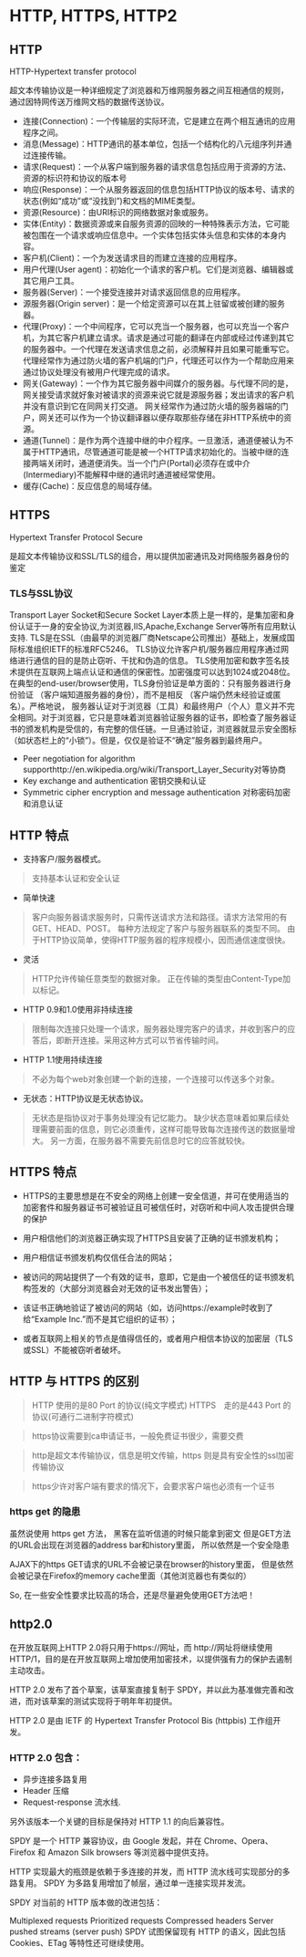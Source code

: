 HTTP, HTTPS, HTTP2
==========

## HTTP
HTTP-Hypertext transfer protocol

超文本传输协议是一种详细规定了浏览器和万维网服务器之间互相通信的规则，
通过因特网传送万维网文档的数据传送协议。

* 连接(Connection)：一个传输层的实际环流，它是建立在两个相互通讯的应用程序之间。 
* 消息(Message)：HTTP通讯的基本单位，包括一个结构化的八元组序列并通过连接传输。
* 请求(Request)：一个从客户端到服务器的请求信息包括应用于资源的方法、资源的标识符和协议的版本号
* 响应(Response)：一个从服务器返回的信息包括HTTP协议的版本号、请求的状态(例如“成功”或“没找到”)和文档的MIME类型。
* 资源(Resource)：由URI标识的网络数据对象或服务。
* 实体(Entity)：数据资源或来自服务资源的回映的一种特殊表示方法，它可能被包围在一个请求或响应信息中。一个实体包括实体头信息和实体的本身内容。
* 客户机(Client)：一个为发送请求目的而建立连接的应用程序。
* 用户代理(User agent)：初始化一个请求的客户机。它们是浏览器、编辑器或其它用户工具。
* 服务器(Server)：一个接受连接并对请求返回信息的应用程序。
* 源服务器(Origin server)：是一个给定资源可以在其上驻留或被创建的服务器。
* 代理(Proxy)：一个中间程序，它可以充当一个服务器，也可以充当一个客户机，为其它客户机建立请求。请求是通过可能的翻译在内部或经过传递到其它的服务器中。一个代理在发送请求信息之前，必须解释并且如果可能重写它。
代理经常作为通过防火墙的客户机端的门户，代理还可以作为一个帮助应用来通过协议处理没有被用户代理完成的请求。
* 网关(Gateway)：一个作为其它服务器中间媒介的服务器。与代理不同的是，网关接受请求就好象对被请求的资源来说它就是源服务器；发出请求的客户机并没有意识到它在同网关打交道。
网关经常作为通过防火墙的服务器端的门户，网关还可以作为一个协议翻译器以便存取那些存储在非HTTP系统中的资源。
* 通道(Tunnel)：是作为两个连接中继的中介程序。一旦激活，通道便被认为不属于HTTP通讯，尽管通道可能是被一个HTTP请求初始化的。当被中继的连接两端关闭时，通道便消失。当一个门户(Portal)必须存在或中介(Intermediary)不能解释中继的通讯时通道被经常使用。
* 缓存(Cache)：反应信息的局域存储。

## HTTPS
Hypertext Transfer Protocol Secure

是超文本传输协议和SSL/TLS的组合，用以提供加密通讯及对网络服务器身份的鉴定

### TLS与SSL协议

Transport Layer Socket和Secure Socket Layer本质上是一样的，是集加密和身份认证于一身的安全协议,为浏览器,IIS,Apache,Exchange Server等所有应用默认支持.
TLS是在SSL（由最早的浏览器厂商Netscape公司推出）基础上，发展成国际标准组织IETF的标准RFC5246。
TLS协议允许客户机/服务器应用程序通过网络进行通信的目的是防止窃听、干扰和伪造的信息。
TLS使用加密和数字签名技术提供在互联网上端点认证和通信的保密性。加密强度可以达到1024或2048位。
在典型的end-user/browser使用，TLS身份验证是单方面的：只有服务器进行身份验证 （客户端知道服务器的身份），而不是相反 （客户端仍然未经验证或匿名）。严格地说， 服务器认证对于浏览器（工具）和最终用户（个人）意义并不完全相同。对于浏览器，它只是意味着浏览器验证服务器的证书，即检查了服务器证书的颁发机构是受信的，有完整的信任链。一旦通过验证，浏览器就显示安全图标（如状态栏上的“小锁”）。但是，仅仅是验证不“确定”服务器到最终用户。

* Peer negotiation for algorithm supporthttp://en.wikipedia.org/wiki/Transport_Layer_Security对等协商
* Key exchange and authentication 密钥交换和认证
* Symmetric cipher encryption and message authentication 对称密码加密和消息认证

## HTTP 特点

* 支持客户/服务器模式。

> 支持基本认证和安全认证

* 简单快速

> 客户向服务器请求服务时，只需传送请求方法和路径。请求方法常用的有GET、HEAD、POST。
> 每种方法规定了客户与服务器联系的类型不同。
> 由于HTTP协议简单，使得HTTP服务器的程序规模小，因而通信速度很快。

* 灵活

> HTTP允许传输任意类型的数据对象。
> 正在传输的类型由Content-Type加以标记。

* HTTP 0.9和1.0使用非持续连接

> 限制每次连接只处理一个请求，服务器处理完客户的请求，并收到客户的应答后，即断开连接。采用这种方式可以节省传输时间。

* HTTP 1.1使用持续连接

> 不必为每个web对象创建一个新的连接，一个连接可以传送多个对象。

* 无状态：HTTP协议是无状态协议。

> 无状态是指协议对于事务处理没有记忆能力。
> 缺少状态意味着如果后续处理需要前面的信息，则它必须重传，这样可能导致每次连接传送的数据量增大。
> 另一方面，在服务器不需要先前信息时它的应答就较快。

## HTTPS 特点

* HTTPS的主要思想是在不安全的网络上创建一安全信道，并可在使用适当的加密套件和服务器证书可被验证且可被信任时，对窃听和中间人攻击提供合理的保护

* 用户相信他们的浏览器正确实现了HTTPS且安装了正确的证书颁发机构；
* 用户相信证书颁发机构仅信任合法的网站；
* 被访问的网站提供了一个有效的证书，意即，它是由一个被信任的证书颁发机构签发的（大部分浏览器会对无效的证书发出警告）；
* 该证书正确地验证了被访问的网站（如，访问https://example时收到了给“Example Inc.”而不是其它组织的证书）；
* 或者互联网上相关的节点是值得信任的，或者用户相信本协议的加密层（TLS或SSL）不能被窃听者破坏。

## HTTP 与 HTTPS 的区别

> HTTP 使用的是80 Port 的协议(纯文字模式)
> HTTPS　走的是443 Port 的协议(可通行二进制字符模式)

> https协议需要到ca申请证书，一般免费证书很少，需要交费

> http是超文本传输协议，信息是明文传输，https 则是具有安全性的ssl加密传输协议

> https少许对客户端有要求的情况下，会要求客户端也必须有一个证书

### https get 的隐患

虽然说使用 https get 方法， 黑客在监听信道的时候只能拿到密文
但是GET方法的URL会出现在浏览器的address bar和history里面，
所以依然是一个安全隐患

AJAX下的https GET请求的URL不会被记录在browser的history里面，
但是依然会被记录在Firefox的memory cache里面（其他浏览器也有类似的）

So, 在一些安全性要求比较高的场合，还是尽量避免使用GET方法吧！ 

## http2.0

在开放互联网上HTTP 2.0将只用于https://网址，而 http://网址将继续使用HTTP/1，目的是在开放互联网上增加使用加密技术，以提供强有力的保护去遏制主动攻击。

HTTP 2.0 发布了首个草案，该草案直接复制于 SPDY，并以此为基准做完善和改进，而对该草案的测试实现将于明年年初提供。

HTTP 2.0 是由 IETF 的 Hypertext Transfer Protocol Bis (httpbis) 工作组开发。

### HTTP 2.0 包含：

* 异步连接多路复用
* Header 压缩
* Request-response 流水线.

另外该版本一个关键的目标是保持对 HTTP 1.1 的向后兼容性。

SPDY 是一个 HTTP 兼容协议，由 Google 发起，并在 Chrome、Opera、Firefox 和 Amazon Silk browsers 等浏览器中提供支持。

HTTP 实现最大的瓶颈是依赖于多连接的并发，而 HTTP 流水线可实现部分的多路复用。
SPDY 为多路复用增加了帧层，通过单一连接实现并发流。

SPDY 对当前的 HTTP 版本做的改进包括：

Multiplexed requests
Prioritized requests
Compressed headers
Server pushed streams (server push)
SPDY 试图保留现有 HTTP 的语义，因此包括 Cookies、ETag 等特性还可继续使用。